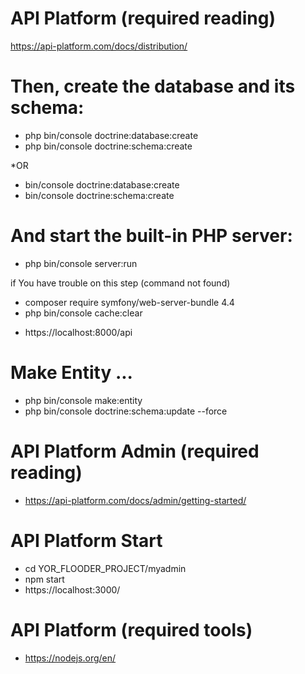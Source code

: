 # API Platform (required reading)

https://api-platform.com/docs/distribution/

# Then, create the database and its schema:

- php bin/console doctrine:database:create 
- php bin/console doctrine:schema:create 

*OR 

- bin/console doctrine:database:create
- bin/console doctrine:schema:create


# And start the built-in PHP server:

- php bin/console server:run

if You have trouble on this step (command not found)
* composer require symfony/web-server-bundle 4.4
* php bin/console cache:clear

- https://localhost:8000/api

# Make Entity ...
- php bin/console make:entity
- php bin/console doctrine:schema:update --force



# API Platform Admin (required reading)

- https://api-platform.com/docs/admin/getting-started/

# API Platform Start

- cd YOR_FLOODER_PROJECT/myadmin
- npm start
- https://localhost:3000/

# API Platform (required tools)

- https://nodejs.org/en/
